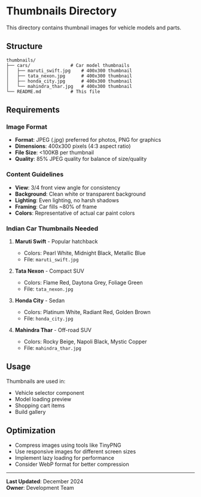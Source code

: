 # Thumbnails Directory

This directory contains thumbnail images for vehicle models and parts.

## Structure

```
thumbnails/
├── cars/               # Car model thumbnails
│   ├── maruti_swift.jpg    # 400x300 thumbnail
│   ├── tata_nexon.jpg      # 400x300 thumbnail  
│   ├── honda_city.jpg      # 400x300 thumbnail
│   └── mahindra_thar.jpg   # 400x300 thumbnail
└── README.md           # This file
```

## Requirements

### Image Format
- **Format**: JPEG (.jpg) preferred for photos, PNG for graphics
- **Dimensions**: 400x300 pixels (4:3 aspect ratio)
- **File Size**: <100KB per thumbnail
- **Quality**: 85% JPEG quality for balance of size/quality

### Content Guidelines
- **View**: 3/4 front view angle for consistency
- **Background**: Clean white or transparent background
- **Lighting**: Even lighting, no harsh shadows
- **Framing**: Car fills ~80% of frame
- **Colors**: Representative of actual car paint colors

### Indian Car Thumbnails Needed

1. **Maruti Swift** - Popular hatchback
   - Colors: Pearl White, Midnight Black, Metallic Blue
   - File: `maruti_swift.jpg`

2. **Tata Nexon** - Compact SUV
   - Colors: Flame Red, Daytona Grey, Foliage Green
   - File: `tata_nexon.jpg`

3. **Honda City** - Sedan
   - Colors: Platinum White, Radiant Red, Golden Brown
   - File: `honda_city.jpg`

4. **Mahindra Thar** - Off-road SUV  
   - Colors: Rocky Beige, Napoli Black, Mystic Copper
   - File: `mahindra_thar.jpg`

## Usage

Thumbnails are used in:
- Vehicle selector component
- Model loading preview
- Shopping cart items
- Build gallery

## Optimization

- Compress images using tools like TinyPNG
- Use responsive images for different screen sizes
- Implement lazy loading for performance
- Consider WebP format for better compression

---

**Last Updated**: December 2024  
**Owner**: Development Team  